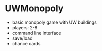 # UWMonopoly

- basic monopoly game with UW buildings
- players: 2-8
- command line interface
- save/load
- chance cards
